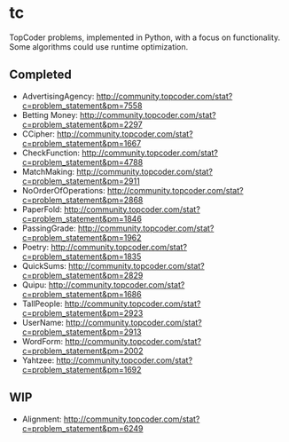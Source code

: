 tc
==

TopCoder problems, implemented in Python, with a focus on functionality.  Some algorithms could use runtime optimization.

Completed
---------
- AdvertisingAgency:   http://community.topcoder.com/stat?c=problem_statement&pm=7558
- Betting Money:       http://community.topcoder.com/stat?c=problem_statement&pm=2297
- CCipher:             http://community.topcoder.com/stat?c=problem_statement&pm=1667
- CheckFunction:       http://community.topcoder.com/stat?c=problem_statement&pm=4788
- MatchMaking:         http://community.topcoder.com/stat?c=problem_statement&pm=2911
- NoOrderOfOperations: http://community.topcoder.com/stat?c=problem_statement&pm=2868
- PaperFold:           http://community.topcoder.com/stat?c=problem_statement&pm=1846
- PassingGrade:        http://community.topcoder.com/stat?c=problem_statement&pm=1962
- Poetry:              http://community.topcoder.com/stat?c=problem_statement&pm=1835
- QuickSums:           http://community.topcoder.com/stat?c=problem_statement&pm=2829
- Quipu:               http://community.topcoder.com/stat?c=problem_statement&pm=1686
- TallPeople:          http://community.topcoder.com/stat?c=problem_statement&pm=2923
- UserName:            http://community.topcoder.com/stat?c=problem_statement&pm=2913
- WordForm:            http://community.topcoder.com/stat?c=problem_statement&pm=2002
- Yahtzee:             http://community.topcoder.com/stat?c=problem_statement&pm=1692

WIP
---
- Alignment:           http://community.topcoder.com/stat?c=problem_statement&pm=6249